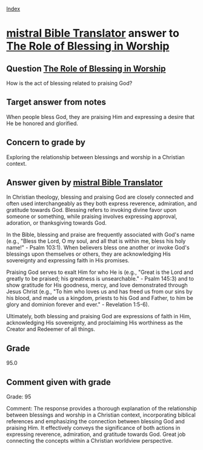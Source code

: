 
[Index](../../index.md)
# [mistral Bible Translator](../../answering_models/mistral_Bible_Translator.md) answer to [The Role of Blessing in Worship](../../questions/The_Role_of_Blessing_in_Worship.md)

## Question [The Role of Blessing in Worship](../../questions/The_Role_of_Blessing_in_Worship.md)
How is the act of blessing related to praising God?

## Target answer from notes
When people bless God, they are praising Him and expressing a desire that He be honored and glorified.

## Concern to grade by
Exploring the relationship between blessings and worship in a Christian context.

## Answer given by [mistral Bible Translator](../../answering_models/mistral_Bible_Translator.md)
 In Christian theology, blessing and praising God are closely connected and often used interchangeably as they both express reverence, admiration, and gratitude towards God. Blessing refers to invoking divine favor upon someone or something, while praising involves expressing approval, adoration, or thanksgiving towards God.

In the Bible, blessing and praise are frequently associated with God's name (e.g., "Bless the Lord, O my soul, and all that is within me, bless his holy name!" - Psalm 103:1). When believers bless one another or invoke God's blessings upon themselves or others, they are acknowledging His sovereignty and expressing faith in His promises.

Praising God serves to exalt Him for who He is (e.g., "Great is the Lord and greatly to be praised; his greatness is unsearchable." - Psalm 145:3) and to show gratitude for His goodness, mercy, and love demonstrated through Jesus Christ (e.g., "To him who loves us and has freed us from our sins by his blood, and made us a kingdom, priests to his God and Father, to him be glory and dominion forever and ever." - Revelation 1:5-6).

Ultimately, both blessing and praising God are expressions of faith in Him, acknowledging His sovereignty, and proclaiming His worthiness as the Creator and Redeemer of all things.

## Grade
95.0

## Comment given with grade
Grade: 95

Comment: The response provides a thorough explanation of the relationship between blessings and worship in a Christian context, incorporating biblical references and emphasizing the connection between blessing God and praising Him. It effectively conveys the significance of both actions in expressing reverence, admiration, and gratitude towards God. Great job connecting the concepts within a Christian worldview perspective.
